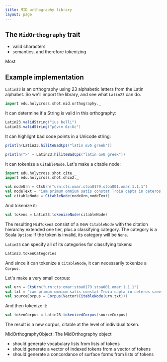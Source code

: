 ```yaml
---
title: MID orthography library
layout: page
---
```





## The `MidOrthography` trait


- valid characters
- semantics, and therefore tokenizing


Most

## Example implementation

`Latin23` is an orthography using 23 alphabetic letters from the Latin alphabet.  So we'll import the library, and see what `Latin23` can do.

```scala mdoc
import edu.holycross.shot.mid.orthography._
```


It can determine if a String is valid in this orthography:

```scala mdoc
Latin23.validString("ius belli")
Latin23.validString("μῆνιν ἄειδε")
```


It can highlight bad code points in a Unicode string:

```scala mdoc:silent
println(Latin23.hiliteBadCps("latin ανδ greek"))
```
```scala mdoc:passthrough
println(">" + Latin23.hiliteBadCps("latin ανδ greek"))
```

It can tokenize a `CitableNode`.  Let's make a citable node:

```scala mdoc:silent
import edu.holycross.shot.cite._
import edu.holycross.shot.ohco2._

val nodeUrn = CtsUrn("urn:cts:omar:stoa0179.stoa001.omar:1.1.1")
val nodeText = "iam primum omnium satis constat Troia capta in ceteros saevitum esse Troianos;"
val citableNode = CitableNode(nodeUrn,nodeText)
```
And tokenize it:
```scala mdoc
val tokens = Latin23.tokenizeNode(citableNode)
```

The resulting `MidToken`s consist of a new `CitableNode` with the citation hierarchy extended one tier, plus a classifying category.  The category is a Scala `Option`:  if the token is invalid, its category will be `None`.

`Latin23` can specify all of its categories for classifying tokens:

```scala mdoc
Latin23.tokenCategories
```

And since it can tokenize a `CitableNode`, it can necessarily tokenize a `Corpus`.  


Let's make a very small corpus:

```scala mdoc:silent
val urn = CtsUrn("urn:cts:omar:stoa0179.stoa001.omar:1.1.1")
val txt = "iam primum omnium satis constat Troia capta in ceteros saevitum esse Troianos; duobus, Aeneae Antenorique, et vetusti iure hospitii et quia pacis reddendaeque Helenae semper auctores fuerunt, omne ius belli Achivos abstinuisse;"
val sourceCorpus = Corpus(Vector(CitableNode(urn,txt)))
```

And then tokenize it:
```scala mdoc
val tokenCorpus = Latin23.tokenizedCorpus(sourceCorpus)
```

The result is a new corpus, citable at the level of individual token.



MidOrthographyObject:
The MidOrthography object
- should generate vocabulary lists from lists of tokens
- should generate a vector of indexed tokens from a vector of tokens
- should generate a concordance of surface forms from lists of tokens
